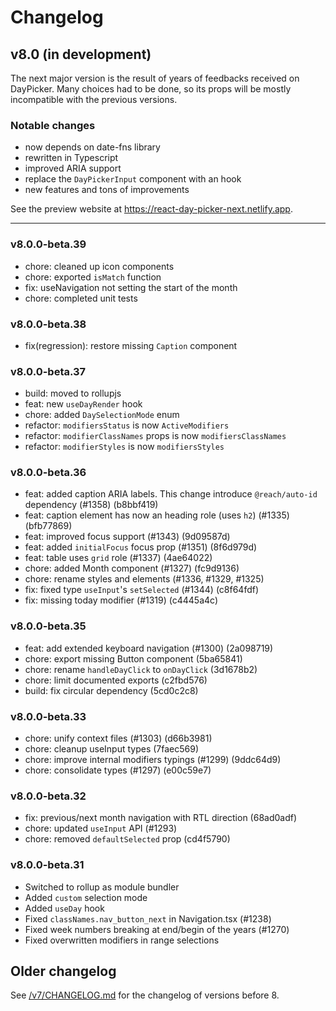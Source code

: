 # Changelog

## v8.0 (in development)

The next major version is the result of years of feedbacks received on
DayPicker. Many choices had to be done, so its props will be mostly incompatible
with the previous versions.

### Notable changes

- now depends on date-fns library
- rewritten in Typescript
- improved ARIA support
- replace the `DayPickerInput` component with an hook
- new features and tons of improvements

See the preview website at https://react-day-picker-next.netlify.app.

---

### v8.0.0-beta.39

- chore: cleaned up icon components
- chore: exported `isMatch` function
- fix: useNavigation not setting the start of the month
- chore: completed unit tests

### v8.0.0-beta.38

- fix(regression): restore missing `Caption` component

### v8.0.0-beta.37

- build: moved to rollupjs
- feat: new `useDayRender` hook
- chore: added `DaySelectionMode` enum
- refactor: `modifiersStatus` is now `ActiveModifiers`
- refactor: `modifierClassNames` props is now `modifiersClassNames`
- refactor: `modifierStyles` is now `modifiersStyles`

### v8.0.0-beta.36

- feat: added caption ARIA labels. This change introduce `@reach/auto-id` dependency (#1358) (b8bbf419)
- feat: caption element has now an heading role (uses `h2`) (#1335) (bfb77869)
- feat: improved focus support (#1343) (9d09587d)
- feat: added `initialFocus` focus prop (#1351) (8f6d979d)
- feat: table uses `grid` role (#1337) (4ae64022)
- chore: added Month component (#1327) (fc9d9136)
- chore: rename styles and elements (#1336, #1329, #1325)
- fix: fixed type `useInput`'s `setSelected` (#1344) (c8f64fdf)
- fix: missing today modifier (#1319) (c4445a4c)

### v8.0.0-beta.35

- feat: add extended keyboard navigation (#1300) (2a098719)
- chore: export missing Button component (5ba65841)
- chore: rename `handleDayClick` to `onDayClick` (3d1678b2)
- chore: limit documented exports (c2fbd576)
- build: fix circular dependency (5cd0c2c8)

### v8.0.0-beta.33

- chore: unify context files (#1303) (d66b3981)
- chore: cleanup useInput types (7faec569)
- chore: improve internal modifiers typings (#1299) (9ddc64d9)
- chore: consolidate types (#1297) (e00c59e7)

### v8.0.0-beta.32

- fix: previous/next month navigation with RTL direction (68ad0adf)
- chore: updated `useInput` API (#1293)
- chore: removed `defaultSelected` prop (cd4f5790)

### v8.0.0-beta.31

- Switched to rollup as module bundler
- Added `custom` selection mode
- Added `useDay` hook
- Fixed `classNames.nav_button_next` in Navigation.tsx (#1238)
- Fixed week numbers breaking at end/begin of the years (#1270)
- Fixed overwritten modifiers in range selections

## Older changelog

See [/v7/CHANGELOG.md](https://github.com/gpbl/react-day-picker/blob/v7/CHANGELOG.md) for the changelog of versions before 8.
